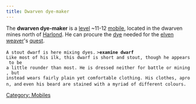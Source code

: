 ```yaml
---
title: Dwarven dye-maker
---
```


The **dwarven dye-maker** is a [level](level "wikilink") ~11-12
[mobile](mobile "wikilink"), located in the dwarven mines north of
[Harlond](Harlond "wikilink"). He can procure the
[dye](sealed_jug_of_dye "wikilink") needed for the [elven
weaver](ancient_weaver "wikilink")'s
[quest](Quest#The_Elven_Weaver "wikilink").

`A stout dwarf is here mixing dyes.`
`>`**`examine dwarf`**
`Like most of his ilk, this dwarf is short and stout, though he appears to be`
`a little rounder than most. He is dressed neither for battle or mining, but`
`instead wears fairly plain yet comfortable clothing. His clothes, apron, and`
`even his beard are stained with a myriad of different colours.`

[Category: Mobiles](Category:_Mobiles "wikilink")